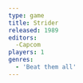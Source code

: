```yaml
---
type: game
title: Strider
released: 1989
editors: 
  -Capcom
players: 1
genres:
  - 'Beat them all'
---
```

